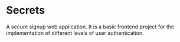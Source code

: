 # Secrets
A  secure signup web application.
It is a basic frontend project for the implementation of different levels of user authentication.
